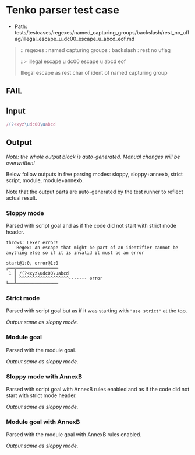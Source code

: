 # Tenko parser test case

- Path: tests/testcases/regexes/named_capturing_groups/backslash/rest_no_uflag/illegal_escape_u_dc00_escape_u_abcd_eof.md

> :: regexes : named capturing groups : backslash : rest no uflag
>
> ::> illegal escape u dc00 escape u abcd eof
>
> Illegal escape as rest char of ident of named capturing group

## FAIL

## Input

`````js
/(?<xyz\udc00\uabcd
`````

## Output

_Note: the whole output block is auto-generated. Manual changes will be overwritten!_

Below follow outputs in five parsing modes: sloppy, sloppy+annexb, strict script, module, module+annexb.

Note that the output parts are auto-generated by the test runner to reflect actual result.

### Sloppy mode

Parsed with script goal and as if the code did not start with strict mode header.

`````
throws: Lexer error!
    Regex: An escape that might be part of an identifier cannot be anything else so if it is invalid it must be an error

start@1:0, error@1:0
╔══╦════════════════
 1 ║ /(?<xyz\udc00\uabcd
   ║ ^^^^^^^^^^^^^^^^^^^------- error
╚══╩════════════════

`````

### Strict mode

Parsed with script goal but as if it was starting with `"use strict"` at the top.

_Output same as sloppy mode._

### Module goal

Parsed with the module goal.

_Output same as sloppy mode._

### Sloppy mode with AnnexB

Parsed with script goal with AnnexB rules enabled and as if the code did not start with strict mode header.

_Output same as sloppy mode._

### Module goal with AnnexB

Parsed with the module goal with AnnexB rules enabled.

_Output same as sloppy mode._
